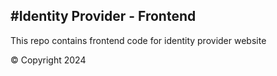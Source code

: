 #Identity Provider - Frontend
---
This repo contains frontend code for identity provider website

© Copyright 2024